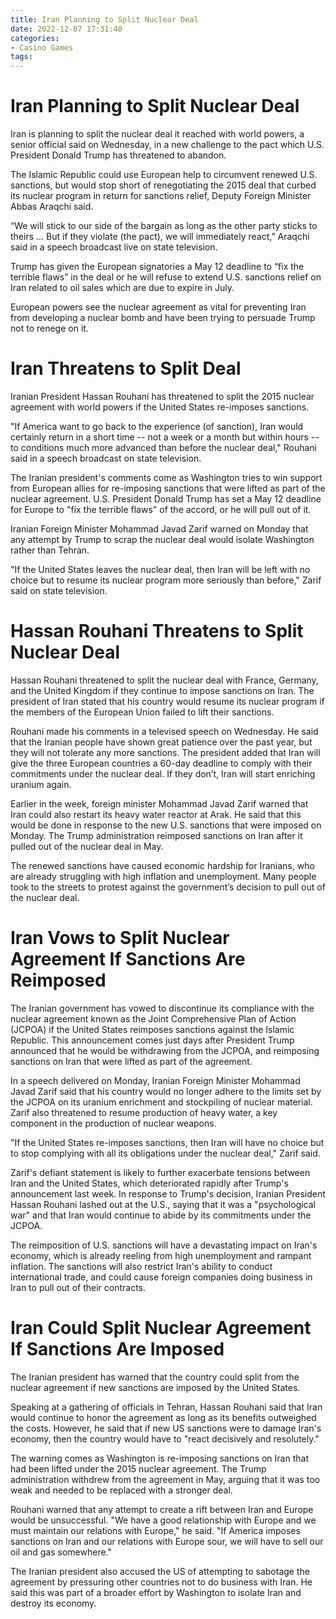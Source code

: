 ```yaml
---
title: Iran Planning to Split Nuclear Deal
date: 2022-12-07 17:31:40
categories:
- Casino Games
tags:
---
```



#  Iran Planning to Split Nuclear Deal

Iran is planning to split the nuclear deal it reached with world powers, a senior official said on Wednesday, in a new challenge to the pact which U.S. President Donald Trump has threatened to abandon.

The Islamic Republic could use European help to circumvent renewed U.S. sanctions, but would stop short of renegotiating the 2015 deal that curbed its nuclear program in return for sanctions relief, Deputy Foreign Minister Abbas Araqchi said.

“We will stick to our side of the bargain as long as the other party sticks to theirs ... But if they violate (the pact), we will immediately react,” Araqchi said in a speech broadcast live on state television.

Trump has given the European signatories a May 12 deadline to “fix the terrible flaws” in the deal or he will refuse to extend U.S. sanctions relief on Iran related to oil sales which are due to expire in July.

European powers see the nuclear agreement as vital for preventing Iran from developing a nuclear bomb and have been trying to persuade Trump not to renege on it.

#  Iran Threatens to Split Deal

Iranian President Hassan Rouhani has threatened to split the 2015 nuclear agreement with world powers if the United States re-imposes sanctions.

"If America want to go back to the experience (of sanction), Iran would certainly return in a short time -- not a week or a month but within hours -- to conditions much more advanced than before the nuclear deal," Rouhani said in a speech broadcast on state television.

The Iranian president's comments come as Washington tries to win support from European allies for re-imposing sanctions that were lifted as part of the nuclear agreement. U.S. President Donald Trump has set a May 12 deadline for Europe to "fix the terrible flaws" of the accord, or he will pull out of it.

Iranian Foreign Minister Mohammad Javad Zarif warned on Monday that any attempt by Trump to scrap the nuclear deal would isolate Washington rather than Tehran.

"If the United States leaves the nuclear deal, then Iran will be left with no choice but to resume its nuclear program more seriously than before," Zarif said on state television.

#  Hassan Rouhani Threatens to Split Nuclear Deal

Hassan Rouhani threatened to split the nuclear deal with France, Germany, and the United Kingdom if they continue to impose sanctions on Iran. The president of Iran stated that his country would resume its nuclear program if the members of the European Union failed to lift their sanctions.

Rouhani made his comments in a televised speech on Wednesday. He said that the Iranian people have shown great patience over the past year, but they will not tolerate any more sanctions. The president added that Iran will give the three European countries a 60-day deadline to comply with their commitments under the nuclear deal. If they don’t, Iran will start enriching uranium again.

Earlier in the week, foreign minister Mohammad Javad Zarif warned that Iran could also restart its heavy water reactor at Arak. He said that this would be done in response to the new U.S. sanctions that were imposed on Monday. The Trump administration reimposed sanctions on Iran after it pulled out of the nuclear deal in May.

The renewed sanctions have caused economic hardship for Iranians, who are already struggling with high inflation and unemployment. Many people took to the streets to protest against the government’s decision to pull out of the nuclear deal.

#  Iran Vows to Split Nuclear Agreement If Sanctions Are Reimposed

The Iranian government has vowed to discontinue its compliance with the nuclear agreement known as the Joint Comprehensive Plan of Action (JCPOA) if the United States reimposes sanctions against the Islamic Republic. This announcement comes just days after President Trump announced that he would be withdrawing from the JCPOA, and reimposing sanctions on Iran that were lifted as part of the agreement.

In a speech delivered on Monday, Iranian Foreign Minister Mohammad Javad Zarif said that his country would no longer adhere to the limits set by the JCPOA on its uranium enrichment and stockpiling of nuclear material. Zarif also threatened to resume production of heavy water, a key component in the production of nuclear weapons.

"If the United States re-imposes sanctions, then Iran will have no choice but to stop complying with all its obligations under the nuclear deal," Zarif said.

Zarif's defiant statement is likely to further exacerbate tensions between Iran and the United States, which deteriorated rapidly after Trump's announcement last week. In response to Trump's decision, Iranian President Hassan Rouhani lashed out at the U.S., saying that it was a "psychological war" and that Iran would continue to abide by its commitments under the JCPOA.

The reimposition of U.S. sanctions will have a devastating impact on Iran's economy, which is already reeling from high unemployment and rampant inflation. The sanctions will also restrict Iran's ability to conduct international trade, and could cause foreign companies doing business in Iran to pull out of their contracts.

#  Iran Could Split Nuclear Agreement If Sanctions Are Imposed

The Iranian president has warned that the country could split from the nuclear agreement if new sanctions are imposed by the United States.

Speaking at a gathering of officials in Tehran, Hassan Rouhani said that Iran would continue to honor the agreement as long as its benefits outweighed the costs. However, he said that if new US sanctions were to damage Iran's economy, then the country would have to "react decisively and resolutely."

The warning comes as Washington is re-imposing sanctions on Iran that had been lifted under the 2015 nuclear agreement. The Trump administration withdrew from the agreement in May, arguing that it was too weak and needed to be replaced with a stronger deal.

Rouhani warned that any attempt to create a rift between Iran and Europe would be unsuccessful. "We have a good relationship with Europe and we must maintain our relations with Europe," he said. "If America imposes sanctions on Iran and our relations with Europe sour, we will have to sell our oil and gas somewhere."

The Iranian president also accused the US of attempting to sabotage the agreement by pressuring other countries not to do business with Iran. He said this was part of a broader effort by Washington to isolate Iran and destroy its economy.